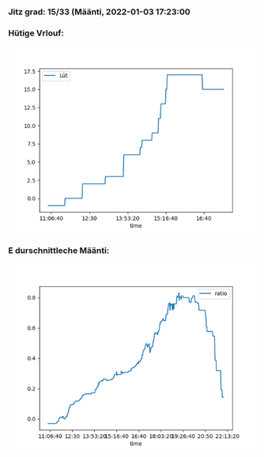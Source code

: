 ### Jitz grad: 15/33 (Määnti, 2022-01-03 17:23:00

### Hütige Vrlouf:
![Graph](Today.png)

### E durschnittleche Määnti:
![Graph](Määnti.png)